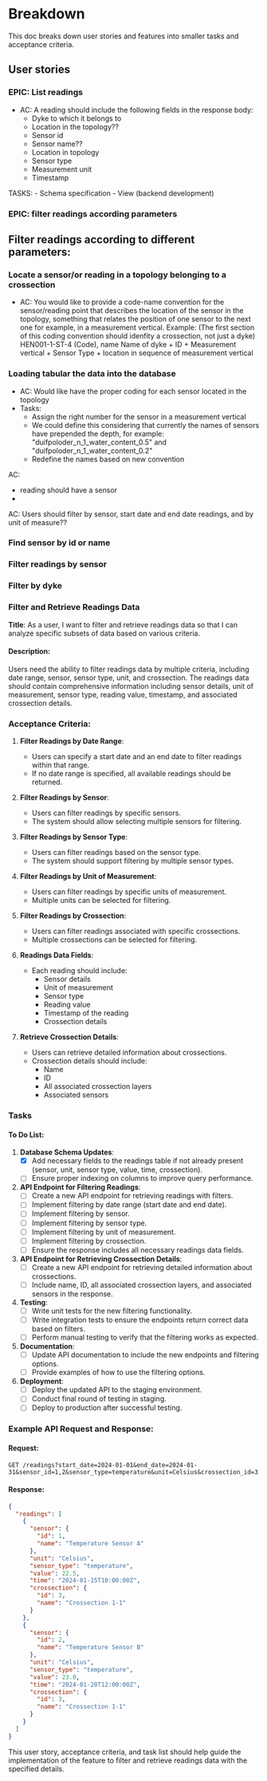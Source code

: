 # Breakdown
This doc breaks down user stories and features into smaller tasks and acceptance criteria.

 
## User stories
### EPIC: List readings
- AC: A reading should include the following fields in the response body:
  - Dyke to which it belongs to
  - Location in the topology??
  - Sensor id
  - Sensor name??
  - Location in topology
  - Sensor type
  - Measurement unit
  - Timestamp

TASKS:
    - Schema specification
    - View (backend development)

### EPIC: filter readings according parameters
Filter readings according to different parameters:
- 

### Locate a sensor/or reading in a topology belonging to a crossection
- AC: You would like to provide a code-name convention for the sensor/reading point that describes the location of the sensor in the topology, something that relates the position of one sensor to the next one for example, in a measurement vertical.
Example:
  (The first section of this coding convention should idenfity a crossection, not just a dyke)
  HEN001-1-ST-4 (Code), name
  Name of dyke + ID + Measurement vertical + Sensor Type + location in sequence of measurement vertical

### Loading tabular the data into the database
- AC: Would like have the proper coding for each sensor located in the topology
- Tasks:
  - Assign the right number for the sensor in a measurement vertical
  - We could define this considering that currently the names of sensors have prepended the depth, for example: "duifpoloder_n_1_water_content_0.5" and "duifpoloder_n_1_water_content_0.2"
  - Redefine the names based on new convention


AC:
- reading should have a sensor
- 

AC: Users should filter by sensor, start date and end date readings, and by unit of measure??

### Find sensor by id or name

### Filter readings by sensor

### Filter by dyke


### Filter and Retrieve Readings Data

**Title**: As a user, I want to filter and retrieve readings data so that I can analyze specific subsets of data based on various criteria.

#### Description:
Users need the ability to filter readings data by multiple criteria, including date range, sensor, sensor type, unit, and crossection. The readings data should contain comprehensive information including sensor details, unit of measurement, sensor type, reading value, timestamp, and associated crossection details.

### Acceptance Criteria:

1. **Filter Readings by Date Range**:
   - Users can specify a start date and an end date to filter readings within that range.
   - If no date range is specified, all available readings should be returned.

2. **Filter Readings by Sensor**:
   - Users can filter readings by specific sensors.
   - The system should allow selecting multiple sensors for filtering.

3. **Filter Readings by Sensor Type**:
   - Users can filter readings based on the sensor type.
   - The system should support filtering by multiple sensor types.

4. **Filter Readings by Unit of Measurement**:
   - Users can filter readings by specific units of measurement.
   - Multiple units can be selected for filtering.

5. **Filter Readings by Crossection**:
   - Users can filter readings associated with specific crossections.
   - Multiple crossections can be selected for filtering.

6. **Readings Data Fields**:
   - Each reading should include:
     - Sensor details
     - Unit of measurement
     - Sensor type
     - Reading value
     - Timestamp of the reading
     - Crossection details

7. **Retrieve Crossection Details**:
   - Users can retrieve detailed information about crossections.
   - Crossection details should include:
     - Name
     - ID
     - All associated crossection layers
     - Associated sensors

### Tasks

#### To Do List:

1. **Database Schema Updates**:
   - [x] Add necessary fields to the readings table if not already present (sensor, unit, sensor type, value, time, crossection).
   - [ ] Ensure proper indexing on columns to improve query performance.

2. **API Endpoint for Filtering Readings**:
   - [ ] Create a new API endpoint for retrieving readings with filters.
   - [ ] Implement filtering by date range (start date and end date).
   - [ ] Implement filtering by sensor.
   - [ ] Implement filtering by sensor type.
   - [ ] Implement filtering by unit of measurement.
   - [ ] Implement filtering by crossection.
   - [ ] Ensure the response includes all necessary readings data fields.

3. **API Endpoint for Retrieving Crossection Details**:
   - [ ] Create a new API endpoint for retrieving detailed information about crossections.
   - [ ] Include name, ID, all associated crossection layers, and associated sensors in the response.

4. **Testing**:
   - [ ] Write unit tests for the new filtering functionality.
   - [ ] Write integration tests to ensure the endpoints return correct data based on filters.
   - [ ] Perform manual testing to verify that the filtering works as expected.

5. **Documentation**:
   - [ ] Update API documentation to include the new endpoints and filtering options.
   - [ ] Provide examples of how to use the filtering options.

6. **Deployment**:
   - [ ] Deploy the updated API to the staging environment.
   - [ ] Conduct final round of testing in staging.
   - [ ] Deploy to production after successful testing.

### Example API Request and Response:

#### Request:
```http
GET /readings?start_date=2024-01-01&end_date=2024-01-31&sensor_id=1,2&sensor_type=temperature&unit=Celsius&crossection_id=3
```

#### Response:
```json
{
  "readings": [
    {
      "sensor": {
        "id": 1,
        "name": "Temperature Sensor A"
      },
      "unit": "Celsius",
      "sensor_type": "temperature",
      "value": 22.5,
      "time": "2024-01-15T10:00:00Z",
      "crossection": {
        "id": 3,
        "name": "Crossection 1-1"
      }
    },
    {
      "sensor": {
        "id": 2,
        "name": "Temperature Sensor B"
      },
      "unit": "Celsius",
      "sensor_type": "temperature",
      "value": 23.0,
      "time": "2024-01-20T12:00:00Z",
      "crossection": {
        "id": 3,
        "name": "Crossection 1-1"
      }
    }
  ]
}
```

This user story, acceptance criteria, and task list should help guide the implementation of the feature to filter and retrieve readings data with the specified details.